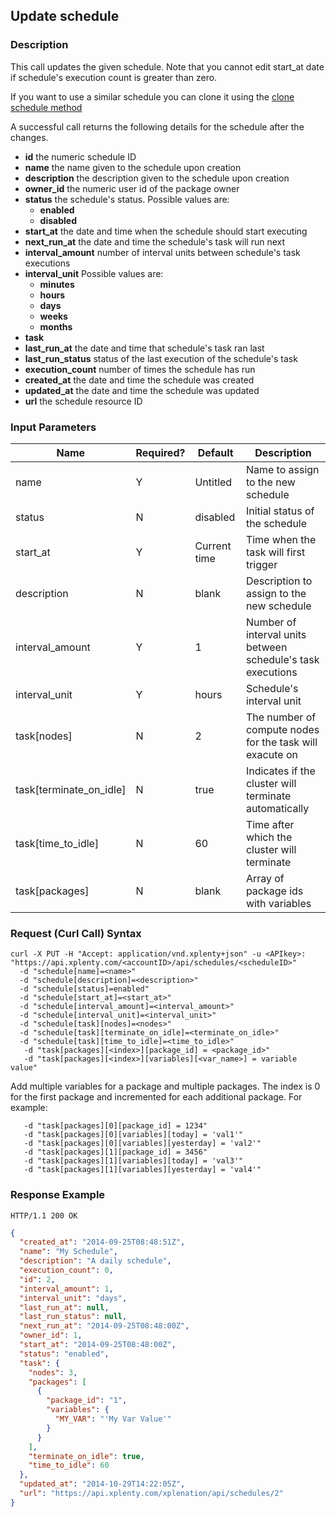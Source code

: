 ## Update schedule

### Description
This call updates the given schedule.
Note that you cannot edit start_at date if schedule's execution count is greater than zero.

If you want to use a similar schedule you can clone it using the [clone schedule method](https://github.com/xplenty/xplenty-api-doc/blob/master/sections/clone-schedule.md)

A successful call returns the following details for the schedule after the changes.

* **id** the numeric schedule ID
* **name** the name given to the schedule upon creation
* **description** the description given to the schedule upon creation
* **owner_id** the numeric user id of the package owner
* **status** the schedule's status. Possible values are:
    * **enabled**
    * **disabled**
* **start_at** the date and time when the schedule should start executing
* **next_run_at** the date and time the schedule's task will run next
* **interval_amount** number of interval units between schedule's task executions
* **interval_unit** Possible values are:
    * **minutes**
    * **hours**
    * **days**
    * **weeks**
    * **months**
* **task**
* **last_run_at** the date and time that schedule's task ran last
* **last_run_status** status of the last execution of the schedule's task
* **execution_count** number of times the schedule has run
* **created_at** the date and time the schedule was created
* **updated_at** the date and time the schedule was updated
* **url** the schedule resource ID


### Input Parameters

| Name                    | Required? | Default      | Description                                                          |
| ----                    | --------- | -------      | -----------                                                          |
| name                    | Y         | Untitled     | Name to assign to the new schedule                                   |
| status                  | N         | disabled     | Initial status of the schedule                                       |
| start_at                | Y         | Current time | Time when the task will first trigger                                |
| description             | N         | blank        | Description to assign to the new schedule                            |
| interval_amount         | Y         | 1            | Number of interval units between schedule's task executions          |
| interval_unit           | Y         | hours        | Schedule's interval unit                                             |
| task[nodes]             | N         | 2            | The number of compute nodes for the task will exacute on             |
| task[terminate_on_idle] | N         | true         | Indicates if the cluster will terminate automatically                 |
| task[time_to_idle]      | N         | 60           | Time after which the cluster will terminate                          | 
| task[packages]  | N         | blank        | Array of package ids with variables                                        |

### Request (Curl Call) Syntax
```shell
curl -X PUT -H "Accept: application/vnd.xplenty+json" -u <APIkey>: "https://api.xplenty.com/<accountID>/api/schedules/<scheduleID>"
  -d "schedule[name]=<name>"
  -d "schedule[description]=<description>"
  -d "schedule[status]=enabled"
  -d "schedule[start_at]=<start_at>"
  -d "schedule[interval_amount]=<interval_amount>"
  -d "schedule[interval_unit]=<interval_unit>"
  -d "schedule[task][nodes]=<nodes>"
  -d "schedule[task][terminate_on_idle]=<terminate_on_idle>"
  -d "schedule[task][time_to_idle]=<time_to_idle>"
   -d "task[packages][<index>][package_id] = <package_id>"
   -d "task[packages][<index>][variables][<var_name>] = variable value"
```

Add multiple variables for a package and multiple packages. The index is 0 for the first package and incremented for each additional package. For example:
```shell
   -d "task[packages][0][package_id] = 1234"
   -d "task[packages][0][variables][today] = 'val1'"
   -d "task[packages][0][variables][yesterday] = 'val2'"
   -d "task[packages][1][package_id] = 3456"
   -d "task[packages][1][variables][today] = 'val3'"
   -d "task[packages][1][variables][yesterday] = 'val4'"
```

### Response Example
```HTTP
HTTP/1.1 200 OK
```

```json
{
  "created_at": "2014-09-25T08:48:51Z",
  "name": "My Schedule",
  "description": "A daily schedule",
  "execution_count": 0,
  "id": 2,
  "interval_amount": 1,
  "interval_unit": "days",
  "last_run_at": null,
  "last_run_status": null,
  "next_run_at": "2014-09-25T08:48:00Z",
  "owner_id": 1,
  "start_at": "2014-09-25T08:48:00Z",
  "status": "enabled",
  "task": {
    "nodes": 3,
    "packages": [
      {
        "package_id": "1",
        "variables": {
          "MY_VAR": "'My Var Value'"
        }
      }
    ],
    "terminate_on_idle": true,
    "time_to_idle": 60
  },
  "updated_at": "2014-10-29T14:22:05Z",
  "url": "https://api.xplenty.com/xplenation/api/schedules/2"
}
```
